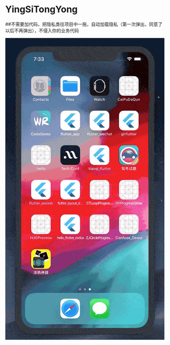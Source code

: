 # YingSiTongYong

##不需要加代码，把隐私类往项目中一拖，自动加载隐私（第一次弹出，同意了以后不再弹出），不侵入你的业务代码

![截图](https://github.com/huangjianguohjg/YingSiTongYong/raw/master/wq.gif)
